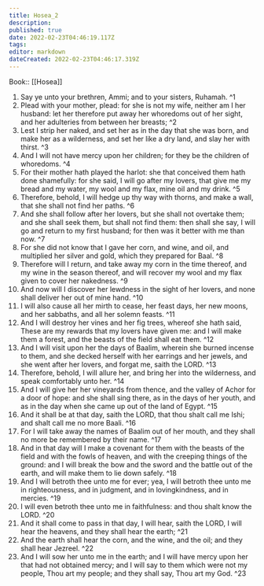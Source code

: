 ```yaml
---
title: Hosea_2
description: 
published: true
date: 2022-02-23T04:46:19.117Z
tags: 
editor: markdown
dateCreated: 2022-02-23T04:46:17.319Z
---
```


 Book:: [[Hosea]]
 1. Say ye unto your brethren, Ammi; and to your sisters, Ruhamah. ^1
 2. Plead with your mother, plead: for she is not my wife, neither am I her husband: let her therefore put away her whoredoms out of her sight, and her adulteries from between her breasts; ^2
 3. Lest I strip her naked, and set her as in the day that she was born, and make her as a wilderness, and set her like a dry land, and slay her with thirst. ^3
 4. And I will not have mercy upon her children; for they be the children of whoredoms. ^4
 5. For their mother hath played the harlot: she that conceived them hath done shamefully: for she said, I will go after my lovers, that give me my bread and my water, my wool and my flax, mine oil and my drink. ^5
 6. Therefore, behold, I will hedge up thy way with thorns, and make a wall, that she shall not find her paths. ^6
 7. And she shall follow after her lovers, but she shall not overtake them; and she shall seek them, but shall not find them: then shall she say, I will go and return to my first husband; for then was it better with me than now. ^7
 8. For she did not know that I gave her corn, and wine, and oil, and multiplied her silver and gold, which they prepared for Baal. ^8
 9. Therefore will I return, and take away my corn in the time thereof, and my wine in the season thereof, and will recover my wool and my flax given to cover her nakedness. ^9
 10. And now will I discover her lewdness in the sight of her lovers, and none shall deliver her out of mine hand. ^10
 11. I will also cause all her mirth to cease, her feast days, her new moons, and her sabbaths, and all her solemn feasts. ^11
 12. And I will destroy her vines and her fig trees, whereof she hath said, These are my rewards that my lovers have given me: and I will make them a forest, and the beasts of the field shall eat them. ^12
 13. And I will visit upon her the days of Baalim, wherein she burned incense to them, and she decked herself with her earrings and her jewels, and she went after her lovers, and forgat me, saith the LORD. ^13
 14. Therefore, behold, I will allure her, and bring her into the wilderness, and speak comfortably unto her. ^14
 15. And I will give her her vineyards from thence, and the valley of Achor for a door of hope: and she shall sing there, as in the days of her youth, and as in the day when she came up out of the land of Egypt. ^15
 16. And it shall be at that day, saith the LORD, that thou shalt call me Ishi; and shalt call me no more Baali. ^16
 17. For I will take away the names of Baalim out of her mouth, and they shall no more be remembered by their name. ^17
 18. And in that day will I make a covenant for them with the beasts of the field and with the fowls of heaven, and with the creeping things of the ground: and I will break the bow and the sword and the battle out of the earth, and will make them to lie down safely. ^18
 19. And I will betroth thee unto me for ever; yea, I will betroth thee unto me in righteousness, and in judgment, and in lovingkindness, and in mercies. ^19
 20. I will even betroth thee unto me in faithfulness: and thou shalt know the LORD. ^20
 21. And it shall come to pass in that day, I will hear, saith the LORD, I will hear the heavens, and they shall hear the earth; ^21
 22. And the earth shall hear the corn, and the wine, and the oil; and they shall hear Jezreel. ^22
 23. And I will sow her unto me in the earth; and I will have mercy upon her that had not obtained mercy; and I will say to them which were not my people, Thou art my people; and they shall say, Thou art my God. ^23
